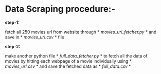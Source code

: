 # Data Scraping procedure:-

**step-1:**

fetch all 250 movies url from website through * *movies_url_fetcher.py* * and save in * *movies_url.csv* * file

**step-2:**

make another python file * *full_data_fetcher.py* * to fetch all the data of movies by hitting each webpage of a movie individually using * *movies_url.csv* * and save the fetched data as * *full_data.csv* *
